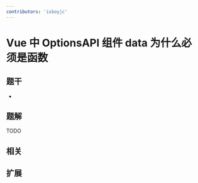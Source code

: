 ```yaml
---
contributors: 'isboyjc'
---
```


# Vue 中 OptionsAPI 组件 data 为什么必须是函数


## 题干

- 



## 题解

<!-- ::: details 点我查看题解 -->

  TODO

<!-- ::: -->



## 相关



## 扩展
